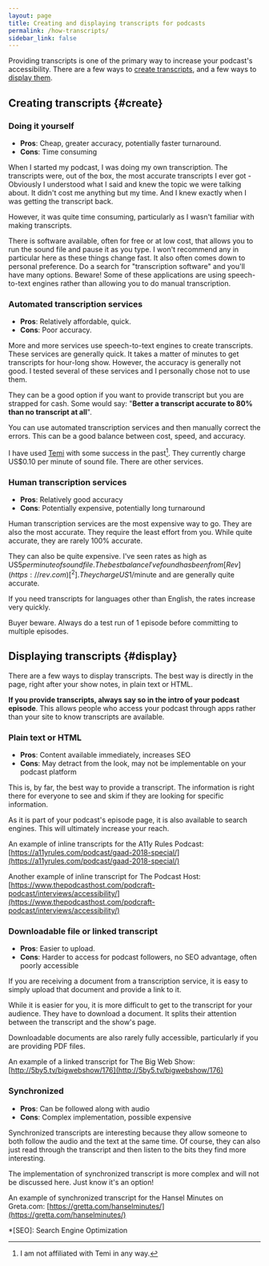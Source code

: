 ```yaml
---
layout: page
title: Creating and displaying transcripts for podcasts
permalink: /how-transcripts/
sidebar_link: false
---
```


Providing transcripts is one of the primary way to increase your podcast's accessibility. There are a few ways to [create transcripts](#create), and a few ways to [display them](#display). 

## Creating transcripts {#create}


### Doing it yourself

* **Pros**: Cheap, greater accuracy, potentially faster turnaround.
* **Cons**: Time consuming

When I started my podcast, I was doing my own transcription. The transcripts were, out of the box, the most accurate transcripts I ever got - Obviously I understood what I said and knew the topic we were talking about. It didn't cost me anything but my time. And I knew exactly when I was getting the transcript back.

However, it was quite time consuming, particularly as I wasn't familiar with making transcripts.

There is software available, often for free or at low cost, that allows you to run the sound file and pause it as you type. I won't recommend any in particular here as these things change fast. It also often comes down to personal preference. Do a search for "transcription software" and you'll have many options. Beware! Some of these applications are using speech-to-text engines rather than allowing you to do manual transcription.

### Automated transcription services

* **Pros**: Relatively affordable, quick.
* **Cons**: Poor accuracy.

More and more services use speech-to-text engines to create transcripts. These services are generally quick. It takes a matter of minutes to get transcripts for hour-long show. However, the accuracy is generally not good. I tested several of these services and I personally chose not to use them.

They can be a good option if you want to provide transcript but you are strapped for cash. Some would say: "**Better a transcript accurate to 80% than no transcript at all**". 

You can use automated transcription services and then manually correct the errors. This can be a good balance between cost, speed, and accuracy.

I have used [Temi](https://www.temi.com) with some success in the past[^1]. They currently charge US$0.10 per minute of sound file. There are other services.

### Human transcription services

* **Pros**: Relatively good accuracy
* **Cons**: Potentially expensive, potentially long turnaround

Human transcription services are the most expensive way to go. They are also the most accurate. They require the least effort from you. While quite accurate, they are rarely 100% accurate. 

They can also be quite expensive. I've seen rates as high as US$5 per minute of sound file. The best balance I've found has been from [Rev](https://rev.com)[^2]. They charge US$1/minute and are generally quite accurate.

If you need transcripts for languages other than English, the rates increase very quickly. 

Buyer beware. Always do a test run of 1 episode before committing to multiple episodes.

## Displaying transcripts {#display}

There are a few ways to display transcripts. The best way is directly in the page, right after your show notes, in plain text or HTML.

**If you provide transcripts, always say so in the intro of your podcast episode**. This allows people who access your podcast through apps rather than your site to know transcripts are available.

### Plain text or HTML

* **Pros**: Content available immediately, increases SEO
* **Cons**: May detract from the look, may not be implementable on your podcast platform

This is, by far, the best way to provide a transcript. The information is right there for everyone to see and skim if they are looking for specific information. 

As it is part of your podcast's episode page, it is also available to search engines. This will ultimately increase your reach.

An example of inline transcripts for the A11y Rules Podcast: [https://a11yrules.com/podcast/gaad-2018-special/](https://a11yrules.com/podcast/gaad-2018-special/)

Another example of inline transcript for The Podcast Host: [https://www.thepodcasthost.com/podcraft-podcast/interviews/accessibility/](https://www.thepodcasthost.com/podcraft-podcast/interviews/accessibility/)

### Downloadable file or linked transcript

* **Pros**: Easier to upload.
* **Cons**: Harder to access for podcast followers, no SEO advantage, often poorly accessible

If you are receiving a document from a transcription service, it is easy to simply upload that document and provide a link to it. 

While it is easier for you, it is more difficult to get to the transcript for your audience. They have to download a document. It splits their attention between the transcript and the show's page.

Downloadable documents are also rarely fully accessible, particularly if you are providing PDF files.

An example of a linked transcript for The Big Web Show: [http://5by5.tv/bigwebshow/176](http://5by5.tv/bigwebshow/176)

### Synchronized

* **Pros**: Can be followed along with audio
* **Cons**: Complex implementation, possible expensive

Synchronized transcripts are interesting because they allow someone to both follow the audio and the text at the same time. Of course, they can also just read through the transcript and then listen to the bits they find more interesting.

The implementation of synchronized transcript is more complex and will not be discussed here. Just know it's an option!

An example of synchronized transcript for the Hansel Minutes on Greta.com: [https://gretta.com/hanselminutes/](https://gretta.com/hanselminutes/)

[^1]: I am not affiliated with Temi in any way. 
[^2]: I am not affiliated with Rev in any way. 

*[SEO]: Search Engine Optimization
